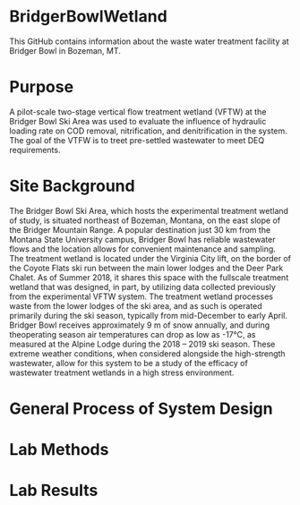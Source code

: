 # BridgerBowlWetland
This GitHub contains information about the waste water treatment facility at Bridger Bowl in Bozeman, MT.
# Purpose
A pilot-scale two-stage vertical flow treatment wetland (VFTW) at the Bridger Bowl Ski Area was used to evaluate the influence of hydraulic loading rate on COD removal, nitrification, and denitrification in the system.
The goal of the VTFW is to treet pre-settled wastewater to meet DEQ requirements.
# Site Background
The Bridger Bowl Ski Area, which hosts the experimental treatment wetland of study, is situated northeast of Bozeman, Montana, on the east slope of the Bridger Mountain Range. A popular destination just 30 km from the Montana State University campus, Bridger Bowl has reliable wastewater flows and the location allows for convenient maintenance and sampling. The treatment wetland is located under the Virginia City lift, on the border of the Coyote Flats ski run between the main lower lodges and the Deer Park Chalet. As of Summer 2018, it shares this space with the fullscale treatment wetland that was designed, in part, by utilizing data collected previously from the experimental VFTW system. The treatment wetland processes waste from the lower lodges of the ski area, and as such is operated primarily during the ski season, typically from mid-December to early April. Bridger Bowl receives approximately 9 m of snow annually, and during theoperating season air temperatures can drop as low as -17°C, as measured at the Alpine Lodge during the 2018 – 2019 ski season. These extreme weather conditions, when considered alongside the high-strength wastewater, allow for this system to be a study of the efficacy of wastewater treatment wetlands in a high stress environment.
# General Process of System Design

# Lab Methods

# Lab Results
